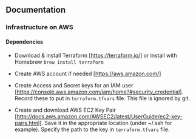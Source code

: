 ## Documentation

### Infrastructure on AWS

#### Dependencies

* Download & install Terraform [https://terraform.io/] or install with Homebrew `brew install terraform`

* Create AWS account if needed [https://aws.amazon.com/]

* Create Access and Secret keys for an IAM user [https://console.aws.amazon.com/iam/home?#security_credential]. Record these to put in `terraform.tfvars` file. This file is ignored by git.

* Create and download AWS EC2 Key Pair [http://docs.aws.amazon.com/AWSEC2/latest/UserGuide/ec2-key-pairs.html]. Save it in the appropriate location (under ~/.ssh for example). Specify the path to the key in `terraform.tfvars` file.
